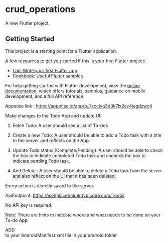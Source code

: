 # crud_operations

A new Flutter project.

## Getting Started

This project is a starting point for a Flutter application.

A few resources to get you started if this is your first Flutter project:

- [Lab: Write your first Flutter app](https://docs.flutter.dev/get-started/codelab)
- [Cookbook: Useful Flutter samples](https://docs.flutter.dev/cookbook)

For help getting started with Flutter development, view the
[online documentation](https://docs.flutter.dev/), which offers tutorials,
samples, guidance on mobile development, and a full API reference.



Appetize link :  https://appetize.io/app/b_7socjyg3d3k7lx2ev4jegdzwc4


Make changes to the Todo App and update UI:

1. Fetch Todo:
 A user should see a list of To-dos

2. Create a new Todo: 
A user should be able to add a Todo task with a title to the server and reflects on the App.

3. Update Todo status (Complete/Pending): 
A user should be able to check the box to indicate completed Todo task and uncheck the box to indicate pending Todo task.

4. And Delete : 
A user should be able to delete a Todo task from the server and also reflect on the UI that it has been deleted.

Every action is directly saved to the server.

ApiEndpoint: https://jsonplaceholder.typicode.com/Todos

No API key is required.

Note: There are hints to indicate where and what needs to be done on your To-do App.

ADD
<uses-permission android:name="android.peemission.INTERNET" />  
to your AndroidManifest.xml file in your android folder
